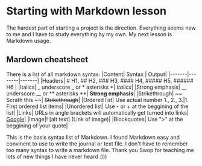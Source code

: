 # Starting with Markdown lesson
The hardest part of starting a project is the direction. Everything seems new to me and I have to study everything by my own. My next lesson is Markdown usage. 
## Mardown cheatsheet
There is a list of all markdown syntax:
|Content| Syntax | Output|
|-------|--------|-------|
|Headers| # H1, ## H2, ### H3, #### H4, ##### H5, ###### H6 | 
|Italics| _ underscore _ or * asterisks *| _Italics_|
|Strong emphasis| __ underscore __ or ** asterisks **| __Strong emphasis__|
|Strikethrough| ~~ Scrath this ~~| ~~Strikethrough~~|
|Ordered list| Use actual number 1., 2., 3.|1. First ordered list items|
|Unordered list| Use - or + at the beggining of the list| 
|Links| URLs in angle brackets will automatically get turned into links| [Google](https://www.google.com)|
|Image|! [alt text] (Link of image)|
|Blockquotes| Use ">" at the beggining of your quote| 

This is the basis syntax list of Markdown. I found Markdown easy and convinent to use to write the journal or text file. I don't have to remember too many syntax to write a markdown file. Thank you Swop for teaching me lots of new things I have never heard :)))


